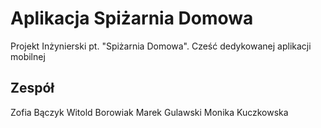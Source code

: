 # Aplikacja Spiżarnia Domowa

Projekt Inżynierski pt. "Spiżarnia Domowa".
Cześć dedykowanej aplikacji mobilnej

## Zespół

Zofia Bączyk
Witold Borowiak
Marek Gulawski
Monika Kuczkowska
